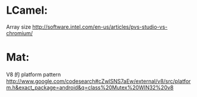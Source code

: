 # LCamel:

Array size
<http://software.intel.com/en-us/articles/pvs-studio-vs-chromium/>
# Mat:

V8 的 platform pattern
<http://www.google.com/codesearch#cZwlSNS7aEw/external/v8/src/platform.h&exact_package=android&q=class%20Mutex%20WIN32%20v8>